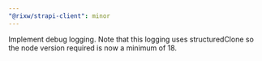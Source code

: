 ```yaml
---
"@rixw/strapi-client": minor
---
```


Implement debug logging. Note that this logging uses structuredClone so the node version required is now a minimum of 18.
